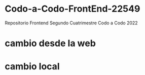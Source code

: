# Codo-a-Codo-FrontEnd-22549
Repositorio Frontend Segundo Cuatrimestre Codo a Codo 2022
# cambio desde la web
# cambio local